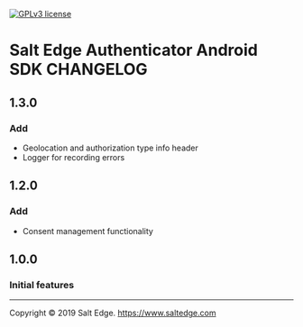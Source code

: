 [![GPLv3 license](https://img.shields.io/badge/License-GPLv3-blue.svg)](http://perso.crans.org/besson/LICENSE.html)
# Salt Edge Authenticator Android SDK CHANGELOG

## 1.3.0
### Add
* Geolocation and authorization type info header
* Logger for recording errors

## 1.2.0
### Add
* Consent management functionality

## 1.0.0
### Initial features
___
Copyright © 2019 Salt Edge. https://www.saltedge.com  
